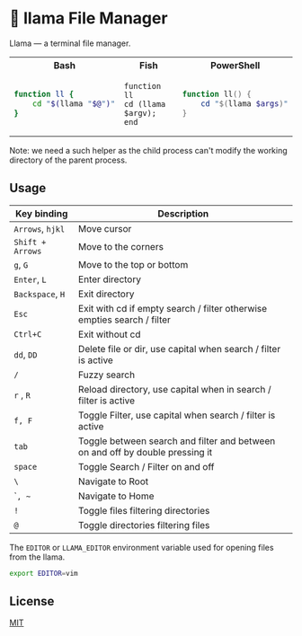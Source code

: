 # 🦙 llama File Manager

Llama — a terminal file manager.

<table>
<tr>
<th> Bash </th>
<th> Fish </th>
<th> PowerShell </th>
</tr>
<tr>
<td>

```bash
function ll {
	cd "$(llama "$@")"
}
```

</td>
<td>

```fish
function ll
cd (llama $argv);
end
```

</td>
<td>

```powershell
function ll() {
	cd "$(llama $args)"
}
```

</td>
</tr>
</table>


Note: we need a such helper as the child process can't modify the working
directory of the parent process.

## Usage

 | Key binding        | Description                                                                   | 
 | ------------------ | --------------------                                                          | 
 | `Arrows`, `hjkl`   | Move cursor                                                                   | 
 | `Shift + Arrows`   | Move to the corners                                                           | 
 | `g`, `G`           | Move to the top or bottom                                                     | 
 | `Enter`, `L`       | Enter directory                                                               | 
 | `Backspace`, `H`   | Exit directory                                                                | 
 | `Esc`              | Exit with cd if empty search / filter otherwise empties search / filter       | 
 | `Ctrl+C`           | Exit without cd                                                               | 
 | `dd`, `DD`         | Delete file or dir, use capital when search / filter is active                | 
 | `/`                | Fuzzy search                                                                  | 
 | `r`  , `R`         | Reload directory, use capital when in search / filter is active               | 
 | `f, F`             | Toggle Filter, use capital when search / filter is active                     | 
 | `tab`              | Toggle between search and filter and between on and off by double pressing it | 
 | `space`            | Toggle Search / Filter on and off                                             | 
 | `\`                | Navigate to Root                                                              | 
 | \``, ~`            | Navigate to Home                                                              | 
 | `!`                | Toggle files filtering directories                                            | 
 | `@`                | Toggle directories filtering files                                            | 

The `EDITOR` or `LLAMA_EDITOR` environment variable used for opening files from
the llama.

```bash
export EDITOR=vim
```

## License

[MIT](LICENSE)

